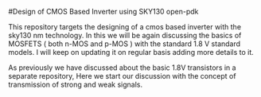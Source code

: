 #Design of CMOS Based Inverter using SKY130 open-pdk

This repository targets the designing of a cmos based inverter with the sky130 nm technology. In this we will be again discussing the basics of MOSFETS ( both n-MOS and p-MOS ) with the standard 1.8 V standard models. I will keep on updating it on regular basis adding more details to it.

As previously we have discussed about the basic 1.8V transistors in a separate repository, Here we start our discussion with the concept of transmission of strong and weak signals. 
